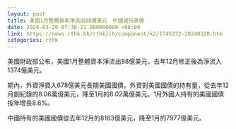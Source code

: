 ```yaml
---
layout: post
title: 美國1月整體資本淨流出88億美元　中國減持美債
date: 2024-03-20 07:38:21.000000000 +08:00
link: https://news.rthk.hk/rthk/ch/component/k2/1745372-20240320.htm
categories: rthk
---
```


美國財政部公布，美國1月整體資本淨流出88億美元，去年12月修正後為淨流入1374億美元。

期內，外資淨買入678億美元長期美國國債。外資對美國國債的持有量，從去年12月創紀錄的8.06萬億美元，降至1月的8.02萬億美元。1月外國人持有的美國國債按年增長8.6%。

中國持有的美國國債從去年12月的8163億美元，降至1月的7977億美元。
